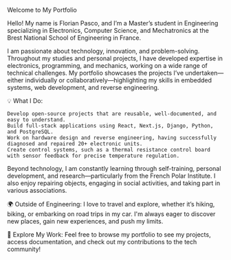 Welcome to My Portfolio

Hello! My name is Florian Pasco, and I’m a Master’s student in Engineering specializing in Electronics, Computer Science, and Mechatronics at the Brest National School of Engineering in France.

I am passionate about technology, innovation, and problem-solving. Throughout my studies and personal projects, I have developed expertise in electronics, programming, and mechanics, working on a wide range of technical challenges. My portfolio showcases the projects I’ve undertaken—either individually or collaboratively—highlighting my skills in embedded systems, web development, and reverse engineering.

💡 What I Do:

    Develop open-source projects that are reusable, well-documented, and easy to understand.
    Build full-stack applications using React, Next.js, Django, Python, and PostgreSQL.
    Work on hardware design and reverse engineering, having successfully diagnosed and repaired 20+ electronic units.
    Create control systems, such as a thermal resistance control board with sensor feedback for precise temperature regulation.

Beyond technology, I am constantly learning through self-training, personal development, and research—particularly from the French Polar Institute. I also enjoy repairing objects, engaging in social activities, and taking part in various associations.

🌍 Outside of Engineering:
I love to travel and explore, whether it’s hiking, biking, or embarking on road trips in my car. I'm always eager to discover new places, gain new experiences, and push my limits.

🔗 Explore My Work:
Feel free to browse my portfolio to see my projects, access documentation, and check out my contributions to the tech community!
